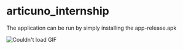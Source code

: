 # articuno_internship
The application can be run by simply installing the app-release.apk

![Couldn't load GIF](https://i.gyazo.com/6e13e32b59d84fc14085695663fd6bed.gif)
